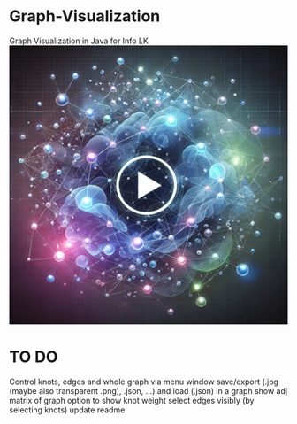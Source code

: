 # Graph-Visualization
Graph Visualization in Java for Info LK
[![Watch the video](https://github.com/Info-LK-Joe-Simon/Graph-Visualization/blob/main/thumbnail.webp)](https://youtu.be/dQw4w9WgXcQ?si=uWkPQF40yKM0s4F_)

# TO DO
Control knots, edges and whole graph via menu window
save/export (.jpg (maybe also transparent .png), .json, ...) and load (.json) in a graph
show adj matrix of graph
option to show knot weight
select edges visibly (by selecting knots)
update readme